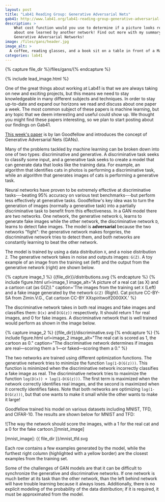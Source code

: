 ```yaml
---
layout: post
title: "Lab41 Reading Group: Generative Adversarial Nets"
gab41: http://www.lab41.org/lab41-reading-group-generative-adversarial-nets/
description: >
    What cost function would you use to determine if a picture looks real? How
    about one learned by another network! Find out more with my summary of
    Generative Adversarial Networks!
image: /files/gans/header.jpg
image_alt: >
  A coffee, reading glasses, and a book sit on a table in front of a MacBook.
categories: lab41
---
```


{% capture file_dir %}/files/gans/{% endcapture %}

{% include lead_image.html %}

One of the great things about working at Lab41 is that we are always taking on
new and exciting projects, but this means we need to stay knowledgeable in
many different subjects and techniques. In order to stay up-to-date and expand
our horizons we read and discuss about one paper a week. The most common
subject of these papers is machine learning, but any topic that we deem
interesting and useful could show up. We thought you might find these papers
interesting, so we plan to start posting about our findings on Gab41.

[This week's paper][paper] is by Ian Goodfellow and introduces the concept of
Generative Adversarial Nets (GANs).

[paper]: https://papers.nips.cc/paper/5423-generative-adversarial-nets.pdf

Many of the problems tackled by machine learning can be broken down into one
of two types: discriminative and generative. A discriminative task seeks to
classify some input, and a generative task seeks to create a model that can
generate data that looks like the training data. For example, an algorithm
that identifies cats in photos is performing a discriminative task, while an
algorithm that generates images of cats is performing a generative task.

Neural networks have proven to be extremely effective at discriminative
tasks---beating 95% accuracy on various test benchmarks---but perform less
effectively at generative tasks. Goodfellow's key idea was to turn the
generation of images (normally a generative task) into a partially
discriminative task to benefit from this effectiveness. In a GAN model there
are two networks. One network, the generative network `G`, learns to generate
fake images while the other network, the discriminative network `D`, learns to
detect fake images. The model is **adversarial** because the two networks
"fight": the generative network makes forgeries, the discriminative network
tries to detect them, and both networks are constantly learning to beat the
other network.

The model is trained by using a data distribution `X`, and a noise
distribution `Z`. The generative network takes in noise and outputs images:
`G(Z)`. A toy example of an image from the training set (left) and the output
from the generative network (right) are shown below.

{% capture image_1 %} {{file_dir}}/distributions.svg {% endcapture %}
{% include figure.html
  url=image_1
  image_alt="A picture of a real cat (as X) and a cartoon cat (as G(Z))."
  caption='The images from the training set <code class="language-plaintext
  highlighter-rouge">X</code> (Left) and a fake image generated by the network
  <code class="language-plaintext highlighter-rouge">G(Z)</code> (Right). Cat
  picture CC-BY-SA from Zimin.V.G., Cat cartoon CC-BY XXspiritwolf2000XX.'
%}

The discriminative network takes in both real images and fake images and
classifies them: `D(x)` and `D(G(z))` respectively. It should return 1 for
real images, and 0 for fake images. A discriminative network that is well
trained would perform as shown in the image below.

{% capture image_2 %} {{file_dir}}/discriminative.svg {% endcapture %}
{% include figure.html
  url=image_2
  image_alt="The real cat is scored as 1, the cartoon as 0."
  caption="The discriminative network determines if images are real—scoring
  them a 1—or faked—scoring them a 0."
%}

The two networks are trained using different optimization functions. The
generative network tries to minimize the function `log(1-D(G(z)))`. This
function is minimized when the discriminative network incorrectly classifies a
fake image as real. The discriminative network tries to maximize the function
`log(D(x)) + log(1-D(G(z)))`. The first term is maximized when the network
correctly identifies real images, and the second is maximized when it
correctly identifies fakes. Note that both networks are optimizing
`log(1-D(G(z)))`, but that one wants to make it small while the other wants to
make it large!

Goodfellow trained his model on various datasets including MNIST, TFD, and
CIFAR-10. The results are shown below for MNIST and TFD:

![The way the network should score the images, with a 1 for the real cat and a
0 for the fake cartoon.][mnist_image]

[mnist_image]: {{ file_dir }}/mnist_tfd.svg

Each row contains a few examples generated by the model, while the furthest
right column (highlighted with a yellow border) are the closest examples from
the training set.

Some of the challenges of GAN models are that it can be difficult to
synchronize the generative and discriminative networks. If one network is much
better at its task than the other network, than the left behind network will
have trouble learning because it always loses. Additionally, there is no
explicit modeling of the probability of the data distribution; if it is
required, it must be approximated from the model.
